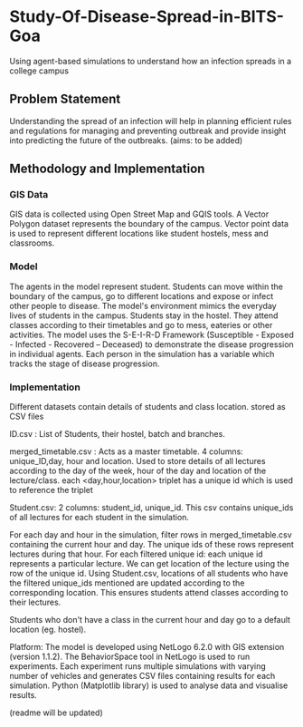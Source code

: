 # Study-Of-Disease-Spread-in-BITS-Goa
Using agent-based simulations to understand how an infection spreads in a college campus
## Problem Statement
Understanding the spread of an infection will help in planning efficient rules and regulations for managing and preventing outbreak and provide insight into predicting the future of the outbreaks.
(aims: to be added)
## Methodology and Implementation
### GIS Data
GIS data is collected using Open Street Map and GQIS tools. A Vector Polygon dataset represents the boundary of the campus. Vector point data is used to represent different locations like student hostels, mess and classrooms. 
### Model
The agents in the model represent student. Students can move within the boundary of the campus, go to different locations and expose or infect other people to disease.
The model's environment mimics the everyday lives of students in the campus. Students stay in the hostel. They attend classes according to their timetables and go to mess, eateries or other activities.
The model uses the S-E-I-R-D Framework (Susceptible - Exposed - Infected - Recovered – Deceased) to demonstrate the disease progression in individual agents. Each person in the simulation has a variable which tracks the stage of disease progression.
### Implementation
Different datasets contain details of students and class location. stored as CSV files

ID.csv : List of Students, their hostel, batch and branches.

merged_timetable.csv : Acts as a master timetable. 4 columns: unique_ID,day, hour and location. Used to store details of all lectures according to the day of the week, hour of the day and location of the lecture/class. each <day,hour,location> triplet has a unique id which is used to reference the triplet

Student.csv: 2 columns: student_id, unique_id. This csv contains unique_ids of all lectures for each student in the simulation.

For each day and hour in the simulation, filter rows in merged_timetable.csv containing the current hour and day. The unique ids of these rows represent lectures during that hour.
For each filtered unique id: each unique id represents a particular lecture. We can get location of the lecture using the row of the unique id. Using Student.csv, locations of all students who have the filtered unique_ids mentioned are updated according to the corresponding location. This ensures students attend classes according to their lectures.

Students who don't have a class in the current hour and day go to a default location (eg. hostel). 

Platform: The model is developed using NetLogo 6.2.0 with GIS extension (version 1.1.2). The BehaviorSpace tool in NetLogo is used to run experiments. Each experiment runs multiple simulations with varying number of vehicles and generates CSV files containing results for each simulation. Python (Matplotlib library) is used to analyse data and visualise results.

(readme will be updated)
